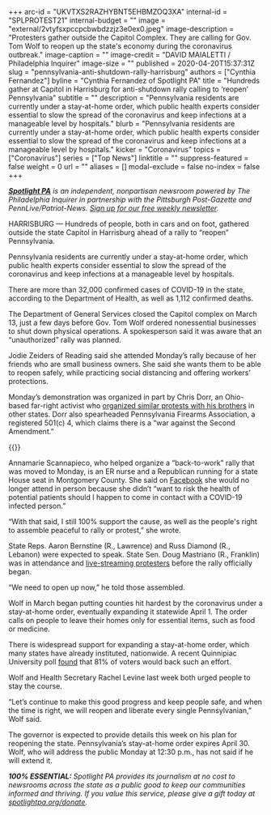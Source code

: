 +++
arc-id = "UKVTXS2RAZHYBNT5EHBMZOQ3XA"
internal-id = "SPLPROTEST21"
internal-budget = ""
image = "external/2vtyfsxpccpcbwbdzzjz3e0ex0.jpeg"
image-description = "Protesters gather outside the Capitol Complex. They are calling for Gov. Tom Wolf to reopen up the state's economy during the coronavirus outbreak."
image-caption = ""
image-credit = "DAVID MAIALETTI / Philadelphia Inquirer"
image-size = ""
published = 2020-04-20T15:37:31Z
slug = "pennsylvania-anti-shutdown-rally-harrisburg"
authors = ["Cynthia Fernandez"]
byline = "Cynthia Fernandez of Spotlight PA"
title = "Hundreds gather at Capitol in Harrisburg for anti-shutdown rally calling to ‘reopen’ Pennsylvania"
subtitle = ""
description = "Pennsylvania residents are currently under a stay-at-home order, which public health experts consider essential to slow the spread of the coronavirus and keep infections at a manageable level by hospitals."
blurb = "Pennsylvania residents are currently under a stay-at-home order, which public health experts consider essential to slow the spread of the coronavirus and keep infections at a manageable level by hospitals."
kicker = "Coronavirus"
topics = ["Coronavirus"]
series = ["Top News"]
linktitle = ""
suppress-featured = false
weight = 0
url = ""
aliases = []
modal-exclude = false
no-index = false
+++

<a href="https://www.spotlightpa.org/"><i><b>Spotlight PA</b></i></a><i> is an independent, nonpartisan newsroom powered by The Philadelphia Inquirer in partnership with the Pittsburgh Post-Gazette and PennLive/Patriot-News. </i><a href="https://www.spotlightpa.org/newsletters"><i>Sign up for our free weekly newsletter</i></a><i>.</i>

HARRISBURG — Hundreds of people, both in cars and on foot, gathered outside the state Capitol in Harrisburg ahead of a rally to “reopen” Pennsylvania.

Pennsylvania residents are currently under a stay-at-home order, which public health experts consider essential to slow the spread of the coronavirus and keep infections at a manageable level by hospitals.

There are more than 32,000 confirmed cases of COVID-19 in the state, according to the Department of Health, as well as 1,112 confirmed deaths.

The Department of General Services closed the Capitol complex on March 13, just a few days before Gov. Tom Wolf ordered nonessential businesses to shut down physical operations. A spokesperson said it was aware that an “unauthorized” rally was planned.

Jodie Zeiders of Reading said she attended Monday’s rally because of her friends who are small business owners. She said she wants them to be able to reopen safely, while practicing social distancing and offering workers’ protections.

Monday’s demonstration was organized in part by Chris Dorr, an Ohio-based far-right activist who <a href="https://www.washingtonpost.com/technology/2020/04/19/pro-gun-activists-using-facebook-groups-push-anti-quarantine-protests/">organized similar protests with his brothers</a> in other states. Dorr also spearheaded Pennsylvania Firearms Association, a registered 501(c) 4, which claims there is a “war against the Second Amendment.”

{{<picture src="external/qfdx8mqz08dybha4dwj4ktqggc.jpeg" description="Protesters gather outside the Capitol Complex, calling on Gov. Tom Wolf to reopen up the state&#39;s economy during the coronavirus outbreak." caption="Protesters gather outside the Capitol Complex, calling on Gov. Tom Wolf to reopen up the state's economy during the coronavirus outbreak." credit="DAVID MAIALETTI / Staff Photographer">}}


Annamarie Scannapieco, who helped organize a “back-to-work” rally that was moved to Monday, is an ER nurse and a Republican running for a state House seat in Montgomery County. She said on <a href="https://www.facebook.com/photo.php?fbid=252605309214853&set=a.112775863197799&type=3&theater">Facebook</a> she would no longer attend in person because she didn’t “want to risk the health of potential patients should I happen to come in contact with a COVID-19 infected person.” 

“With that said, I still 100% support the cause, as well as the people's right to assemble peaceful to rally or protest,” she wrote.

State Reps. Aaron Bernstine (R., Lawrence) and Russ Diamond (R., Lebanon) were expected to speak. State Sen. Doug Mastriano (R., Franklin) was in attendance and <a href="https://www.facebook.com/SenatorDougMastriano/videos/266282137740779/" target=_blank>live-streaming protesters</a> before the rally officially began.

<script src="https://www.spotlightpa.org/embed.js" async></script><div data-spl-embed-version="1" data-spl-src="https://www.spotlightpa.org/embeds/donate/"></div>


“We need to open up now,” he told those assembled.

Wolf in March began putting counties hit hardest by the coronavirus under a stay-at-home order, eventually expanding it statewide April 1. The order calls on people to leave their homes only for essential items, such as food or medicine.

There is widespread support for expanding a stay-at-home order, which many states have already instituted, nationwide. A recent Quinnipiac University poll <a href="https://poll.qu.edu/images/polling/us/us04082020_uksb19.pdf">found</a> that 81% of voters would back such an effort.

Wolf and Health Secretary Rachel Levine last week both urged people to stay the course.

“Let’s continue to make this good progress and keep people safe, and when the time is right, we will reopen and liberate every single Pennsylvanian,” Wolf said.

The governor is expected to provide details this week on his plan for reopening the state. Pennsylvania’s stay-at-home order expires April 30. Wolf, who will address the public Monday at 12:30 p.m., has not said if he will extend it.

<i><b>100% ESSENTIAL: </b></i><i>Spotlight PA provides its journalism at no cost to newsrooms across the state as a public good to keep our communities informed and thriving. If you value this service, please give a gift today at </i><a href="https://www.spotlightpa.org/donate"><i>spotlightpa.org/donate</i></a><i>.</i>

<script src="https://www.spotlightpa.org/embed.js" async></script><div data-spl-embed-version="1" data-spl-src="https://www.spotlightpa.org/embeds/tips/?tip_text=Do%20you%20have%20a%20tip%20about%20%3Cb%3Ehow%20Pa.'s%20government%20is%20responding%20to%20the%20coronavirus%3C%2Fb%3E%3F%20Tell%20us."></div>
